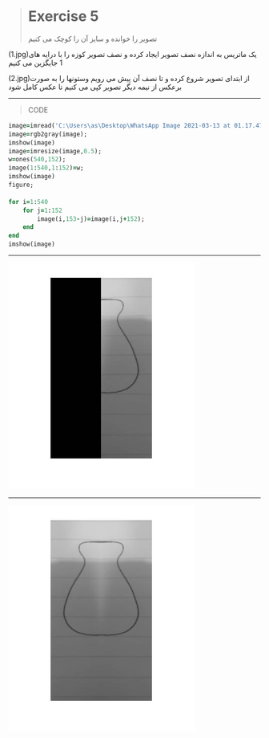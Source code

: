> # Exercise 5
> تصویر را خوانده و سایز آن را کوچک می کنیم


(1.jpg)یک ماتریس به اندازه نصف تصویر ایجاد کرده و نصف تصویر کوزه را با درایه های 1 جایگزین می کنیم 



(2.jpg)از ابتدای تصویر شروع کرده و تا نصف آن پیش می رویم وستونها را به صورت برعکس از نیمه دیگر تصویر کپی می کنیم تا عکس کامل شود


***
>CODE

```ruby
image=imread('C:\Users\as\Desktop\WhatsApp Image 2021-03-13 at 01.17.47.jpeg');
image=rgb2gray(image);
imshow(image)
image=imresize(image,0.5);
w=ones(540,152);
image(1:540,1:152)=w;
imshow(image)
figure;

for i=1:540
    for j=1:152
        image(i,153-j)=image(i,j+152);
    end
end
imshow(image)
```
***
![alt text](https://github.com/semnan-university-ai/image-processing-class/blob/main/excersiecs/afsaneh427726/5/1.jpg)
***
![alt text](https://github.com/semnan-university-ai/image-processing-class/blob/main/excersiecs/afsaneh427726/5/2.jpg)




